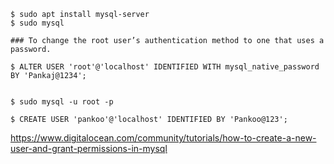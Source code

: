 
```
$ sudo apt install mysql-server
$ sudo mysql

### To change the root user’s authentication method to one that uses a password. 

$ ALTER USER 'root'@'localhost' IDENTIFIED WITH mysql_native_password BY 'Pankaj@1234';


$ sudo mysql -u root -p

$ CREATE USER 'pankoo'@'localhost' IDENTIFIED BY 'Pankoo@123';

```
https://www.digitalocean.com/community/tutorials/how-to-create-a-new-user-and-grant-permissions-in-mysql
